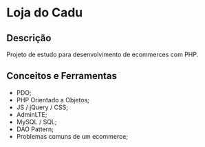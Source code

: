 # Loja do Cadu
## Descrição
Projeto de estudo para desenvolvimento de ecommerces com PHP.

## Conceitos e Ferramentas
- PDO;
- PHP Orientado a Objetos;
- JS / jQuery / CSS;
- AdminLTE;
- MySQL / SQL;
- DAO Pattern;
- Problemas comuns de um ecommerce;